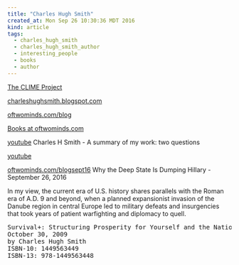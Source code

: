 ```yaml
---
title: "Charles Hugh Smith"
created_at: Mon Sep 26 10:30:36 MDT 2016
kind: article
tags:
  - charles_hugh_smith
  - charles_hugh_smith_author
  - interesting_people
  - books
  - author
---
```



<a href="http://www.oftwominds.com/CLIME-project.html" target="_blank">The CLIME Project</a>


<a href="http://charleshughsmith.blogspot.com/" target="_blank">charleshughsmith.blogspot.com</a>

<a href="http://www.oftwominds.com/blog.html" target="_blank">oftwominds.com/blog</a>

<a href="http://www.oftwominds.com/CHS-books.html" target="_blank">Books at oftwominds.com</a>


<a href="https://www.youtube.com/watch?v=fne_Y3XPZLI" target="_blank">youtube</a>
Charles H Smith - A summary of my work: two questions

<a href="Charles H Smith - Two Sets of Solutions" target="_blank">youtube</a>

<a href="http://www.oftwominds.com/blogsept16/deep-state9-16.html" target="_blank">oftwominds.com/blogsept16</a>
Why the Deep State Is Dumping Hillary - September 26, 2016 

In my view, the current era of U.S. history shares parallels with the
Roman era of A.D. 9 and beyond, when a planned expansionist invasion
of the Danube region in central Europe led to military defeats and
insurgencies that took years of patient warfighting and diplomacy
to quell.


<pre>
Survival+: Structuring Prosperity for Yourself and the Nation
October 30, 2009
by Charles Hugh Smith 
ISBN-10: 1449563449
ISBN-13: 978-1449563448
</pre>

<!--
html boilerplate
<a href="" target="_blank"></a>
<a name=""></a>
<img src="" width="400px">
<ul>
  <li></li>
</ul>
<pre>
</pre>
<pre><code>
</code></pre>
<math xmlns='http://www.w3.org/1998/Math/MathML' display='block'>
</math>
-->
